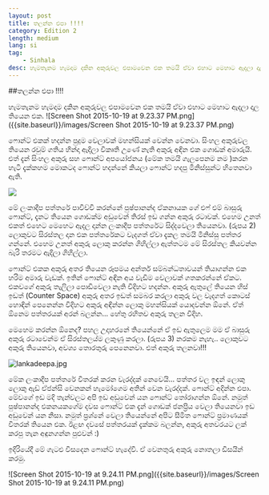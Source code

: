 ```yaml
---
layout: post
title: තලන්න එපා !!!!
category: Edition 2
length: medium
lang: si
tag:
    - Sinhala
desc: හැමතැනම හැමදාම දකින අකුරුවල එපාමවෙන එක තමයි ඒවා එහාට මෙහාට ඇදලා දාල තියෙන එක.
---
```


##තලන්න එපා !!!!

හැමතැනම හැමදාම දකින අකුරුවල එපාමවෙන එක තමයි ඒවා එහාට මෙහාට ඇදලා දාල තියෙන එක.
![Screen Shot 2015-10-19 at 9.23.37 PM.png]({{site.baseurl}}/images/Screen Shot 2015-10-19 at 9.23.37 PM.png)



ෆොන්ට් එකක් හදන්න පුදුම වෙලාවක් මහන්සියක් වෙන්න වෙනවා. සිංහල අකුරුවල තියෙන රවුම් ගතිය හින්දා ඇදිලා විකෘති උණේ නැති අකුරු අඳින එක ගොඩක් අමාරුයි. එත් දැන්  සිංහල අකුරු සහ ෆොන්ට්  අපයෝජනය (මේක තමයි ගැලපෙනම නම )කරන හැටි දැක්කහම මොකටද ෆොන්ට් හදන්නේ කියලා ෆොන්ට් හදපු මිනිස්සුන්ට හිතෙනවා ඇති.

![]({{site.baseurl}}/images/lankadeepa_front.jpg)


මේ ලංකාදීප පත්තරේ පාවිච්චි කරන්නේ පුෂ්පානන්ද ඒකනායක ගේ එෆ් එම් බාසුරු ෆොන්ට්, දැනට තියෙන ගොඩක්ම අඩුවෙන් තිරස් ඉඩ ගන්න අකුරු රටාවක්. එහෙම උනත් එකත් එහෙට මෙහෙට ඇදල දාන්න ලංකාදීප පත්තරේට සිද්දවෙලා තියෙනවා. (රුපය 2) ලොකුවට සිරස්තල දාන එක පත්තරේකට වැදගත් ඒවා දැකල තමයි මිනිස්සු පත්තර ගන්නේ. එහෙම උනත් අකුරු ලොකු කරන්න ගිහිල්ලා ඇත්තටම මේ සිරස්තල කියවන්න බැරි තරමට ඇදිලා ගිහිල්ලා.

ෆොන්ට් එකක අකුරු අතර තියෙන රූපමය අන්තර් සම්බන්ධතාවයන් තියාගන්න එක හරිම අමාරු වැඩක්. ඉතින් ෆොන්ට් අඳින අය වැඩිම වෙලාවක් ගතකරන්නේ ඒකට.  එකවගේ අකුරු තැලිලා පොඩිවෙලා නැති විදිහට හදන්න. අකුරු ඇතුලේ තියෙන හිස් ඉඩත් (Counter Space) අකුරු අතර ඉඩත් සමබර කරලා අකුරු වල වැදගත් කොටස් හොඳින් පෙනෙන්න විදිහට අකුරු අඳින්න ලොකු මහන්සියක් යොදවන්න ඕනේ.  ඒත් ඕනෙම පත්තරයක් අරන් බලන්න... හේතු රහිතව අකුරු තලන විදිහ.

මෙහෙම කරන්න ඕනෙද? පහල උදාහරනේ තියෙන්නේ ඒ ඉඩ ඇතුලෙම මම ඒ බාසුරු අකුරු රටාවෙන්ම ඒ සිරස්තලය්ම ලකුණු කරලා. (රුපය 3)  නරකම නැහැ.. ලොකුවට අකුරු තියෙනවා, අවශ්‍ය තොරතුරු පෙනෙනවා. එත් අකුරු තලනවා!!!

![lankadeepa.jpg]({{site.baseurl}}/images/lankadeepa.jpg)

මේක ලංකාදීප පත්තරේ විතරක් කරන වැරද්දක් නෙවෙයි... පත්තර වල ඉඳන් ලොකු ලොකු ඇඩ් ඒජන්සි වෙනකන් හැමෝගෙම අතින් වෙන වැරද්දක්. ෆොන්ට් අදින්න එපා. මේවගේ ඉඩ මදි තැන්වලට අපි ඉඩ අඩුවෙන් යන ෆොන්ට් තෝරාගන්න ඕනේ. නමුත් පුෂ්පානන්ද එකනයකගේම දවස ෆොන්ට් එක දැන් ගොඩක් ජනප්‍රිය වෙලා තියෙනවා ඉඩ අඩුවෙන් යන නිසා. නමුත් ප්‍රශ්නේ වෙලා තියෙන්නේ අපිට සීමිත ෆොන්ට් ප්‍රමාණයක් විතරක් තියෙන එක. ඊළඟ දවසේ පත්තරයක් දැක්කම බලන්න, අකුරු අතවරයට ලක් කරපු තැන අඳුනගන්න පුළුවන් :)

ඉදිරියේදී මේ ගැටළු විසදෙන ෆොන්ට් හැදේවි. ඒ වෙනතුරු අකුරු නොතලා ඩිසයින් කරමු.


![Screen Shot 2015-10-19 at 9.24.11 PM.png]({{site.baseurl}}/images/Screen Shot 2015-10-19 at 9.24.11 PM.png)
